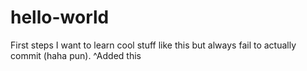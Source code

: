 # hello-world
First steps
I want to learn cool stuff like this but always fail to actually commit (haha pun).
^Added this
